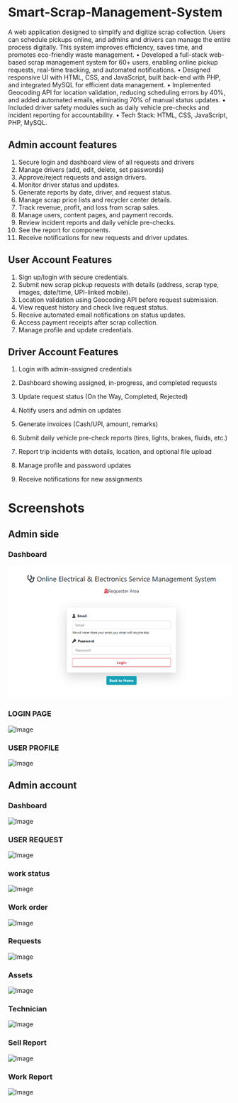 # Smart-Scrap-Management-System
A web application designed to simplify and digitize scrap collection. Users can schedule pickups online, and admins and drivers can manage the entire process digitally. This system improves efficiency, saves time, and promotes eco-friendly waste management.
• Developed a full-stack web-based scrap management system for 60+ users, enabling online pickup requests, real-time tracking, and automated notifications.
• Designed responsive UI with HTML, CSS, and JavaScript, built back-end with PHP, and integrated MySQL for efficient data management.
• Implemented Geocoding API for location validation, reducing scheduling errors by 40%, and added automated emails, eliminating 70% of manual status updates.
• Included driver safety modules such as daily vehicle pre-checks and incident reporting for accountability.
• Tech Stack: HTML, CSS, JavaScript, PHP, MySQL.



## Admin account features
1. Secure login and dashboard view of all requests and drivers
2. Manage drivers (add, edit, delete, set passwords)
3. Approve/reject requests and assign drivers.
4. Monitor driver status and updates.
5. Generate reports by date, driver, and request status.
6. Manage scrap price lists and recycler center details.
7. Track revenue, profit, and loss from scrap sales.
8. Manage users, content pages, and payment records.
9. Review incident reports and daily vehicle pre-checks.
10. See the report for components.
11. Receive notifications for new requests and driver updates.


## User Account Features
1. Sign up/login with secure credentials.
2. Submit new scrap pickup requests with details (address, scrap type, images, date/time, UPI-linked mobile).
3. Location validation using Geocoding API before request submission.
4. View request history and check live request status.
5. Receive automated email notifications on status updates.
6. Access payment receipts after scrap collection.
7. Manage profile and update credentials.

## Driver Account Features
1. Login with admin-assigned credentials

2. Dashboard showing assigned, in-progress, and completed requests

3. Update request status (On the Way, Completed, Rejected)

4. Notify users and admin on updates

5. Generate invoices (Cash/UPI, amount, remarks)

6. Submit daily vehicle pre-check reports (tires, lights, brakes, fluids, etc.)

7. Report trip incidents with details, location, and optional file upload

8. Manage profile and password updates

9. Receive notifications for new assignments

# Screenshots
## Admin side
### Dashboard

![alt text](image.png)


### LOGIN PAGE
![Image](https://github.com/user-attachments/assets/1d8cb744-ba78-444e-92d4-0c0a7a23652e)

### USER PROFILE
![Image](https://github.com/user-attachments/assets/4edc35ef-3866-40ac-9f85-ff37764a4087)


## Admin account
### Dashboard
![Image](https://github.com/user-attachments/assets/231d37ec-5fe5-4e88-9680-0f9427d32330)
### USER REQUEST
![Image](https://github.com/user-attachments/assets/c1a311b0-5465-495c-b3a7-146e5fc67671)

### work status
![Image](https://github.com/user-attachments/assets/dc35a796-3e74-4027-a270-6cb0232404e1)

### Work order
![Image](https://github.com/user-attachments/assets/0793dde5-a71f-4fee-8e4a-1ac25863c57f)

### Requests

![Image](https://github.com/user-attachments/assets/2c1b12da-34f1-4f47-921b-64860841c1b4)
### Assets
![Image](https://github.com/user-attachments/assets/973ec8cd-3b61-4f7c-9367-bb573807674f)

### Technician
![Image](https://github.com/user-attachments/assets/e653a7a2-29bd-4898-a5d4-42a1cfd7cdd4)

### Sell Report
![Image](https://github.com/user-attachments/assets/d3e6c256-62a8-4c0c-8afa-f6264dbd6282)
### Work Report
![Image](https://github.com/user-attachments/assets/3a0f2566-8920-430a-bddb-19835e90b086)
